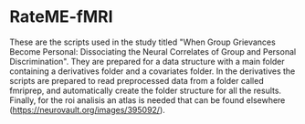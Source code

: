 # RateME-fMRI

These are the scripts used in the study titled "When Group Grievances Become Personal: Dissociating the Neural Correlates of Group and Personal Discrimination". They are prepared for a data structure with a main folder containing a derivatives folder and a covariates folder. In the derivatives the scripts are prepared to read preprocessed data from a folder called fmriprep, and automatically create the folder structure for all the results. Finally, for the roi analisis an atlas is needed that can be found elsewhere (https://neurovault.org/images/395092/).
